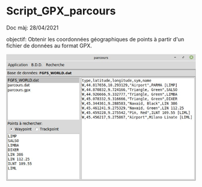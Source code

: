# Script_GPX_parcours
Doc màj: 28/04/2021

objectif: Obtenir les coordonnées géographiques de points à partir d'un fichier de données au format GPX.

![screenshot](https://github.com/ledudulela/Script_GPX_parcours/blob/main/parcours_ui.jpg)
